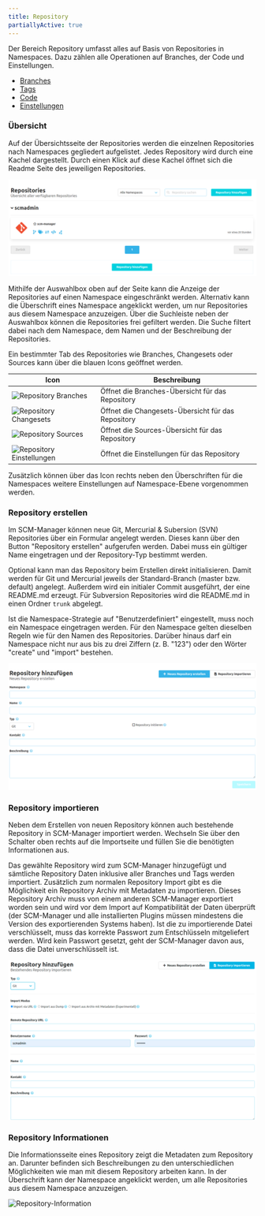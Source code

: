 ```yaml
---
title: Repository
partiallyActive: true
---
```

<!--- AppendLinkContentStart -->
Der Bereich Repository umfasst alles auf Basis von Repositories in Namespaces. Dazu zählen alle Operationen auf Branches, der Code und Einstellungen.

* [Branches](branches/)
* [Tags](tags/)
* [Code](code/)
* [Einstellungen](settings/)
<!--- AppendLinkContentEnd -->

### Übersicht
Auf der Übersichtsseite der Repositories werden die einzelnen Repositories nach Namespaces gegliedert aufgelistet. Jedes Repository wird durch eine Kachel dargestellt. Durch einen Klick auf diese Kachel öffnet sich die Readme Seite des jeweiligen Repositories. 

![Repository Übersicht](assets/repository-overview.png)

Mithilfe der Auswahlbox oben auf der Seite kann die Anzeige der Repositories auf einen Namespace eingeschränkt werden. Alternativ kann die Überschrift eines Namespace angeklickt werden, um nur Repositories aus diesem Namespace anzuzeigen. Über die Suchleiste neben der Auswahlbox können die Repositories frei gefiltert werden. Die Suche filtert dabei nach dem Namespace, dem Namen und der Beschreibung der Repositories.

Ein bestimmter Tab des Repositories wie Branches, Changesets oder Sources kann über die blauen Icons geöffnet werden. 

Icon             |  Beschreibung
---|---
![Repository Branches](assets/repository-overview-branches.png)  |  Öffnet die Branches-Übersicht für das Repository
![Repository Changesets](assets/repository-overview-changesets.png) | Öffnet die Changesets-Übersicht für das Repository
![Repository Sources](assets/repository-overview-sources.png) | Öffnet die Sources-Übersicht für das Repository
![Repository Einstellungen](assets/repository-overview-settings.png) | Öffnet die Einstellungen für das Repository

Zusätzlich können über das Icon rechts neben den Überschriften für die Namespaces weitere Einstellungen auf Namespace-Ebene vorgenommen werden.

### Repository erstellen
Im SCM-Manager können neue Git, Mercurial & Subersion (SVN) Repositories über ein Formular angelegt werden. Dieses kann über den Button "Repository erstellen" aufgerufen werden. Dabei muss ein gültiger Name eingetragen und der Repository-Typ bestimmt werden. 
 
Optional kann man das Repository beim Erstellen direkt initialisieren. Damit werden für Git und Mercurial jeweils der Standard-Branch (master bzw. default) angelegt. Außerdem wird ein initialer Commit ausgeführt, der eine README.md erzeugt. 
Für Subversion Repositories wird die README.md in einen Ordner `trunk` abgelegt.

Ist die Namespace-Strategie auf "Benutzerdefiniert" eingestellt, muss noch ein Namespace eingetragen werden. Für den Namespace gelten dieselben Regeln wie für den Namen des Repositories. Darüber hinaus darf ein Namespace nicht nur aus bis zu drei Ziffern (z. B. "123") oder den Wörter "create" und "import" bestehen. 

![Repository erstellen](assets/create-repository.png)

### Repository importieren
Neben dem Erstellen von neuen Repository können auch bestehende Repository in SCM-Manager importiert werden.
Wechseln Sie über den Schalter oben rechts auf die Importseite und füllen Sie die benötigten Informationen aus.

Das gewählte Repository wird zum SCM-Manager hinzugefügt und sämtliche Repository Daten inklusive aller Branches und Tags werden importiert.
Zusätzlich zum normalen Repository Import gibt es die Möglichkeit ein Repository Archiv mit Metadaten zu importieren. 
Dieses Repository Archiv muss von einem anderen SCM-Manager exportiert worden sein und wird vor dem Import auf
Kompatibilität der Daten überprüft (der SCM-Manager und alle installierten Plugins müssen mindestens die Version des
exportierenden Systems haben).
Ist die zu importierende Datei verschlüsselt, muss das korrekte Passwort zum Entschlüsseln mitgeliefert werden. 
Wird kein Passwort gesetzt, geht der SCM-Manager davon aus, dass die Datei unverschlüsselt ist.

![Repository importieren](assets/import-repository.png)

### Repository Informationen
Die Informationsseite eines Repository zeigt die Metadaten zum Repository an. Darunter befinden sich Beschreibungen zu den unterschiedlichen Möglichkeiten wie man mit diesem Repository arbeiten kann. 
In der Überschrift kann der Namespace angeklickt werden, um alle Repositories aus diesem Namespace anzuzeigen.

![Repository-Information](assets/repository-information.png)
